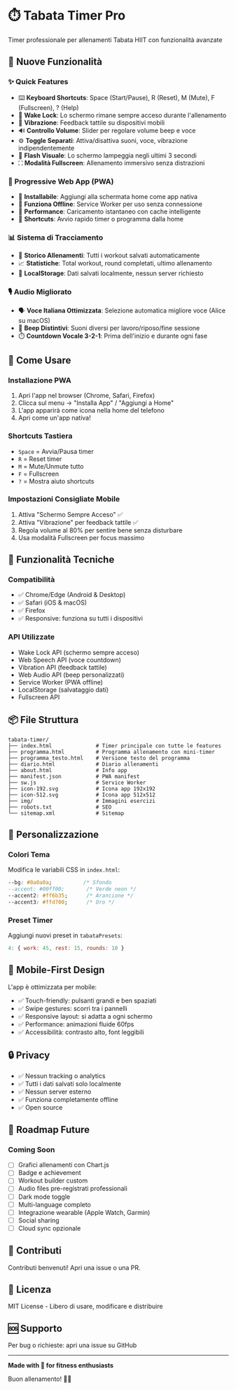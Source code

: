 # ⏱️ Tabata Timer Pro

Timer professionale per allenamenti Tabata HIIT con funzionalità avanzate

## 🚀 Nuove Funzionalità

### ✨ Quick Features
- ⌨️ **Keyboard Shortcuts**: Space (Start/Pause), R (Reset), M (Mute), F (Fullscreen), ? (Help)
- 📱 **Wake Lock**: Lo schermo rimane sempre acceso durante l'allenamento
- 📳 **Vibrazione**: Feedback tattile su dispositivi mobili
- 🔊 **Controllo Volume**: Slider per regolare volume beep e voce
- ⚙️ **Toggle Separati**: Attiva/disattiva suoni, voce, vibrazione indipendentemente
- 🎨 **Flash Visuale**: Lo schermo lampeggia negli ultimi 3 secondi
- ⛶ **Modalità Fullscreen**: Allenamento immersivo senza distrazioni

### 📱 Progressive Web App (PWA)
- 📲 **Installabile**: Aggiungi alla schermata home come app nativa
- 🔌 **Funziona Offline**: Service Worker per uso senza connessione
- 🚀 **Performance**: Caricamento istantaneo con cache intelligente
- 🎯 **Shortcuts**: Avvio rapido timer o programma dalla home

### 📊 Sistema di Tracciamento
- 📝 **Storico Allenamenti**: Tutti i workout salvati automaticamente
- 📈 **Statistiche**: Total workout, round completati, ultimo allenamento
- 💾 **LocalStorage**: Dati salvati localmente, nessun server richiesto

### 🎙️ Audio Migliorato
- 🗣️ **Voce Italiana Ottimizzata**: Selezione automatica migliore voce (Alice su macOS)
- 🔔 **Beep Distintivi**: Suoni diversi per lavoro/riposo/fine sessione
- ⏱️ **Countdown Vocale 3-2-1**: Prima dell'inizio e durante ogni fase

## 🎯 Come Usare

### Installazione PWA
1. Apri l'app nel browser (Chrome, Safari, Firefox)
2. Clicca sul menu → "Installa App" / "Aggiungi a Home"
3. L'app apparirà come icona nella home del telefono
4. Apri come un'app nativa!

### Shortcuts Tastiera
- `Space` = Avvia/Pausa timer
- `R` = Reset timer
- `M` = Mute/Unmute tutto
- `F` = Fullscreen
- `?` = Mostra aiuto shortcuts

### Impostazioni Consigliate Mobile
1. Attiva "Schermo Sempre Acceso" ✅
2. Attiva "Vibrazione" per feedback tattile ✅
3. Regola volume al 80% per sentire bene senza disturbare
4. Usa modalità Fullscreen per focus massimo

## 🔧 Funzionalità Tecniche

### Compatibilità
- ✅ Chrome/Edge (Android & Desktop)
- ✅ Safari (iOS & macOS)
- ✅ Firefox
- ✅ Responsive: funziona su tutti i dispositivi

### API Utilizzate
- Wake Lock API (schermo sempre acceso)
- Web Speech API (voce countdown)
- Vibration API (feedback tattile)
- Web Audio API (beep personalizzati)
- Service Worker (PWA offline)
- LocalStorage (salvataggio dati)
- Fullscreen API

## 📦 File Struttura

```
tabata-timer/
├── index.html              # Timer principale con tutte le features
├── programma.html          # Programma allenamento con mini-timer
├── programma_testo.html    # Versione testo del programma
├── diario.html             # Diario allenamenti
├── about.html              # Info app
├── manifest.json           # PWA manifest
├── sw.js                   # Service Worker
├── icon-192.svg            # Icona app 192x192
├── icon-512.svg            # Icona app 512x512
├── img/                    # Immagini esercizi
├── robots.txt              # SEO
└── sitemap.xml             # Sitemap

```

## 🎨 Personalizzazione

### Colori Tema
Modifica le variabili CSS in `index.html`:
```css
--bg: #0a0a0a;          /* Sfondo
--accent: #00ff00;       /* Verde neon */
--accent2: #ff6b35;      /* Arancione */
--accent3: #ffd700;      /* Oro */
```

### Preset Timer
Aggiungi nuovi preset in `tabataPresets`:
```javascript
4: { work: 45, rest: 15, rounds: 10 }
```

## 📱 Mobile-First Design

L'app è ottimizzata per mobile:
- ✅ Touch-friendly: pulsanti grandi e ben spaziati
- ✅ Swipe gestures: scorri tra i pannelli
- ✅ Responsive layout: si adatta a ogni schermo
- ✅ Performance: animazioni fluide 60fps
- ✅ Accessibilità: contrasto alto, font leggibili

## 🔒 Privacy

- ✅ Nessun tracking o analytics
- ✅ Tutti i dati salvati solo localmente
- ✅ Nessun server esterno
- ✅ Funziona completamente offline
- ✅ Open source

## 🚀 Roadmap Future

### Coming Soon
- [ ] Grafici allenamenti con Chart.js
- [ ] Badge e achievement
- [ ] Workout builder custom
- [ ] Audio files pre-registrati professionali
- [ ] Dark mode toggle
- [ ] Multi-language completo
- [ ] Integrazione wearable (Apple Watch, Garmin)
- [ ] Social sharing
- [ ] Cloud sync opzionale

## 🙏 Contributi

Contributi benvenuti! Apri una issue o una PR.

## 📄 Licenza

MIT License - Libero di usare, modificare e distribuire

## 🆘 Supporto

Per bug o richieste: apri una issue su GitHub

---

**Made with 💪 for fitness enthusiasts**

Buon allenamento! 🏋️‍♂️
